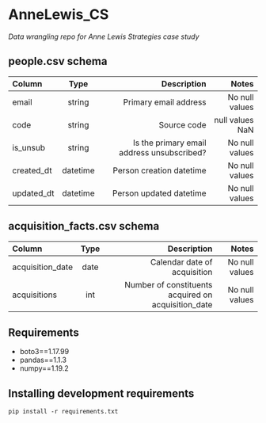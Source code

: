 # AnneLewis_CS
*Data wrangling repo for Anne Lewis Strategies case study*



## people.csv schema
| Column      | Type | Description     | Notes     |
| :---        |    :----:   |          ---: |          ---: |
| email       | string      | Primary email address   | No null values   | 
| code      | string       | Source code   | null values NaN  | 
| is_unsub      | string       | Is the primary email address unsubscribed?   | No null values   |
| created_dt      | datetime       | Person creation datetime   | No null values   |
| updated_dt      | datetime       | Person updated datetime   | No null values   |

## acquisition_facts.csv schema
| Column      | Type | Description     | Notes     |
| :---        |    :----:   |          ---: |          ---: |
| acquisition_date       | date      | Calendar date of acquisition   | No null values   | 
| acquisitions      | int       | Number of constituents acquired on acquisition_date   | No null values   | 


## Requirements
- boto3==1.17.99
- pandas==1.1.3
- numpy==1.19.2

## Installing development requirements
```
pip install -r requirements.txt
```
